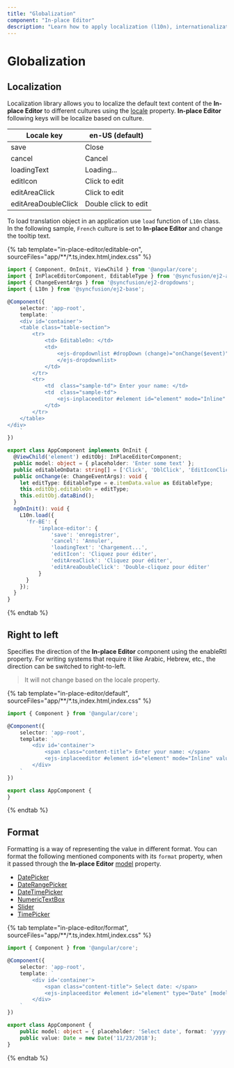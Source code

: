 ```yaml
---
title: "Globalization"
component: "In-place Editor"
description: "Learn how to apply localization (l10n), internationalization (i18n), and right-to-left (RTL) format in the Essential JS 2 In-place Editor component."
---
```


# Globalization

## Localization

Localization library allows you to localize the default text content of the **In-place Editor** to different cultures using the [locale](../api/inplace-editor/#locale) property. **In-place Editor** following keys will be localize based on culture.

| Locale key | en-US (default) |
|------|------|
| save | Close |
| cancel | Cancel |
| loadingText | Loading... |
| editIcon | Click to edit |
| editAreaClick | Click to edit |
| editAreaDoubleClick | Double click to edit |

To load translation object in an application use `load` function of `L10n` class. In the following sample, `French` culture is set to **In-place Editor** and change the tooltip text.

{% tab template="in-place-editor/editable-on", sourceFiles="app/**/*.ts,index.html,index.css" %}

```typescript
import { Component, OnInit, ViewChild } from '@angular/core';
import { InPlaceEditorComponent, EditableType } from '@syncfusion/ej2-angular-inplace-editor';
import { ChangeEventArgs } from '@syncfusion/ej2-dropdowns';
import { L10n } from '@syncfusion/ej2-base';

@Component({
    selector: 'app-root',
    template: `
    <div id='container'>
    <table class="table-section">
        <tr>
            <td> EditableOn: </td>
            <td>
                <ejs-dropdownlist #dropDown (change)="onChange($event)" id='dropDown' width="auto" [dataSource]='editableOnData' value='Click' placeholder="Select edit type">
                </ejs-dropdownlist>
            </td>
        </tr>
        <tr>
            <td  class="sample-td"> Enter your name: </td>
            <td  class="sample-td">
                <ejs-inplaceeditor #element id="element" mode="Inline" value="Andrew" locale="fr-BE" [model]="model"></ejs-inplaceeditor>
            </td>
        </tr>
    </table>
</div>
    `
})

export class AppComponent implements OnInit {
  @ViewChild('element') editObj: InPlaceEditorComponent;
  public model: object = { placeholder: 'Enter some text' };
  public editableOnData: string[] = ['Click', 'DblClick', 'EditIconClick'];
  public onChange(e: ChangeEventArgs): void {
    let editType: EditableType = e.itemData.value as EditableType;
    this.editObj.editableOn = editType;
    this.editObj.dataBind();
  }
  ngOnInit(): void {
    L10n.load({
      'fr-BE': {
          'inplace-editor': {
              'save': 'enregistrer',
              'cancel': 'Annuler',
              'loadingText': 'Chargement...',
              'editIcon': 'Cliquez pour éditer',
              'editAreaClick': 'Cliquez pour éditer',
              'editAreaDoubleClick': 'Double-cliquez pour éditer'
          }
      }
    });
  }
}

```

{% endtab %}

## Right to left

Specifies the direction of the **In-place Editor** component using the enableRtl property. For writing systems that require it like Arabic, Hebrew, etc., the direction can be switched to right-to-left.

> It will not change based on the locale property.

{% tab template="in-place-editor/default", sourceFiles="app/**/*.ts,index.html,index.css" %}

```typescript
import { Component } from '@angular/core';

@Component({
    selector: 'app-root',
    template: `
        <div id='container'>
            <span class="content-title"> Enter your name: </span>
            <ejs-inplaceeditor #element id="element" mode="Inline" value="Andrew" enableRtl=true></ejs-inplaceeditor>
        </div>
    `
})

export class AppComponent {
}
```

{% endtab %}

## Format

Formatting is a way of representing the value in different format. You can format the following mentioned components with its `format` property, when it passed through the **In-place Editor** [model](../api/inplace-editor/#model) property.

* [DatePicker](../datepicker/date-format/)
* [DateRangePicker](../daterangepicker/globalization/#date-format-customization)
* [DateTimePicker](../../../api/datetimepicker/#format)
* [NumericTextBox](../numerictextbox/formats/#custom-formats)
* [Slider](../slider/format/)
* [TimePicker](../../../api/timepicker#format)

{% tab template="in-place-editor/format", sourceFiles="app/**/*.ts,index.html,index.css" %}

```typescript
import { Component } from '@angular/core';

@Component({
    selector: 'app-root',
    template: `
        <div id='container'>
            <span class="content-title"> Select date: </span>
            <ejs-inplaceeditor #element id="element" type="Date" [model]="model" [value]="value"></ejs-inplaceeditor>
        </div>
    `
})

export class AppComponent {
    public model: object = { placeholder: 'Select date', format: 'yyyy-MM-dd' };
    public value: Date = new Date('11/23/2018');
}

```

{% endtab %}